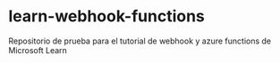 # learn-webhook-functions
Repositorio de prueba para el tutorial de webhook y azure functions de Microsoft Learn
